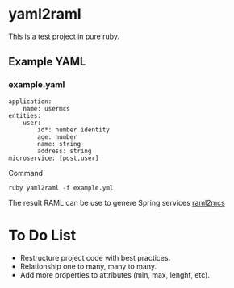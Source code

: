 # yaml2raml
This is a test project in pure ruby. 
##  Example YAML
### example.yaml

    application:
        name: usermcs
    entities:
        user:
            id*: number identity
            age: number
            name: string
            address: string
    microservice: [post,user] 
    
  Command  
  
    ruby yaml2raml -f example.yml
    
The result RAML can be use to genere Spring services [raml2mcs](https://github.com/lualfonso/raml2mcs)

# To Do List
-   Restructure project code with best practices.
-   Relationship one to many, many to many.
-   Add more properties to attributes (min, max, lenght, etc).
